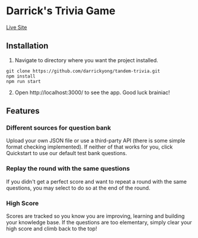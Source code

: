 # Darrick's Trivia Game

[Live Site](https://darrickyong.github.io/tandem-trivia/)

## Installation
1. Navigate to directory where you want the project installed.
```
git clone https://github.com/darrickyong/tandem-trivia.git
npm install
npm run start
```
2. Open http://localhost:3000/ to see the app. Good luck brainiac!

## Features

### Different sources for question bank
Upload your own JSON file or use a third-party API (there is some simple format checking implemented). If neither of that works for you, click Quickstart to use our default test bank questions.

### Replay the round with the same questions
If you didn't get a perfect score and want to repeat a round with the same questions, you may select to do so at the end of the round.

### High Score
Scores are tracked so you know you are improving, learning and building your knowledge base. If the questions are too elementary, simply clear your high score and climb back to the top!